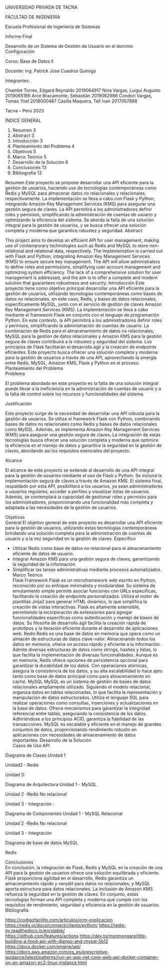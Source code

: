 UNIVERSIDAD PRIVADA DE TACNA

FACULTAD DE INGENIERÍA

Escuela Profesional de Ingeniería de Sistemas


Informe Final 

 Desarrollo de un Sistema de Gestión de Usuario en el dominio Configuración

Curso: Base de Datos II


Docente: Ing. Patrick Jose Cuadros Quiroga 


Integrantes:

Chambe Torres, Edgard Reynaldo 		2019064917
Nina Vargas, Luigui Augusto			2019065166
Arce Bracamonte, Sebastián			2019062986
Condori Vargas, Tomas Yoel			2018000487
Casilla Maquera, Tell Ivan				2017057888



Tacna – Perú
2023


ÍNDICE GENERAL


1. Resumen	3
2. Abstract	3
3. Introducción	3
4. Planteamiento del Problema	4
5. Objetivos	5
6. Marco Teórico	5
7. Desarrollo de la Solución	6
8. Conclusiones	13
9. Bibliografía	13


















Resumen
Este proyecto se propone desarrollar una API eficiente para la gestión de usuarios, haciendo uso de tecnologías contemporáneas como Redis y MySQL para almacenar datos no relacionales y relacionales, respectivamente. La implementación se lleva a cabo con Flask y Python, integrando Amazon Key Management Services (KMS) para asegurar una gestión segura de claves. La API permitirá a los administradores definir roles y permisos, simplificando la administración de cuentas de usuario y optimizando la eficiencia del sistema. Se aborda la falta de una solución integral para la gestión de usuarios, y se busca ofrecer una solución completa y moderna que garantice robustez y seguridad.
Abstract

This project aims to develop an efficient API for user management, making use of contemporary technologies such as Redis and MySQL to store non-relational and relational data, respectively. The implementation is carried out with Flask and Python, integrating Amazon Key Management Services (KMS) to ensure secure key management. The API will allow administrators to define roles and permissions, simplifying user account management and optimizing system efficiency. The lack of a comprehensive solution for user management is addressed, and the aim is to offer a complete and modern solution that guarantees robustness and security.
Introducción
Este proyecto tiene como objetivo principal desarrollar una API eficiente para la gestión de usuarios, utilizando tecnologías contemporáneas como bases de datos no relacionales, en este caso, Redis, y bases de datos relacionales, específicamente MySQL, junto con el servicio de gestión de claves Amazon Key Management Services (KMS). La implementación se lleva a cabo mediante el framework Flask en conjunto con el lenguaje de programación Python.
En este contexto, la API permitirá a los administradores definir roles y permisos, simplificando la administración de cuentas de usuario. La combinación de Redis para el almacenamiento de datos no relacionales, MySQL para la gestión de datos relacionales y Amazon KMS para la gestión segura de claves contribuirá a la robustez y seguridad del sistema. Los principios de Flask facilitarán el desarrollo ágil y la creación de endpoints eficientes.
Este proyecto busca ofrecer una solución completa y moderna para la gestión de usuarios a través de una API, aprovechando la sinergia entre Redis, MySQL, Amazon KMS, Flask y Python en el proceso.		
Planteamiento del Problema						
Problema

El problema abordado en este proyecto es la falta de una solución integral puede llevar a la ineficiencia en la administración de cuentas de usuario y a la falta de control sobre los recursos y funcionalidades del sistema.


Justificación

Este proyecto surge de la necesidad de desarrollar una API robusta para la gestión de usuarios. Se utiliza el framework Flask con Python, combinando bases de datos no relacionales como Redis y bases de datos relacionales como MySQL. Además, se implementa Amazon Key Management Services (KMS) para asegurar una gestión segura de claves. La integración de estas tecnologías busca ofrecer una solución completa y moderna que optimice la eficiencia en el manejo de datos y garantice la seguridad en la gestión de claves, abordando así los requisitos esenciales del proyecto.


Alcance

El alcance de este proyecto se extiende al desarrollo de una API integral para la gestión de usuarios mediante el uso de Flask y Python. Se incluirá la implementación segura de claves a través de Amazon KMS. El sistema final, respaldado por esta API, posibilitará a los usuarios, ya sean administradores o usuarios regulares, acceder a perfiles y visualizar listas de usuarios. Además, se contemplará la capacidad de gestionar roles y permisos para los administradores, proporcionando una funcionalidad más completa y adaptada a las necesidades de la gestión de usuarios.


Objetivos	
General
El objetivo general de este proyecto es desarrollar una API eficiente para la gestión de usuarios, utilizando estas tecnologías contemporáneas brindando una solución completa para la administración de cuentas de usuario y a la vez seguridad en la gestión de claves.
Específico
-  Utilizar Redis como base de datos no relacional para el  almacenamiento eficiente de datos de usuario.
- Integrar Amazon KMS para una gestión segura de claves, garantizando la seguridad de la información.
- Simplificar las tareas administrativas mediante procesos automatizados. 							
Marco Teórico	
Flask Framework
Flask es un microframework web escrito en Python, reconocido por su enfoque minimalista y modularidad. Su sistema de enrutamiento simple permite asociar funciones con URLs específicas, facilitando la creación de endpoints personalizados. Utiliza el motor de plantillas Jinja2 para generar HTML dinámico, lo que simplifica la creación de vistas interactivas. Flask es altamente extensible, permitiendo la incorporación de extensiones para agregar funcionalidades específicas como autenticación y manejo de bases de datos. Su filosofía de desarrollo ágil facilita la creación rápida de prototipos y la iteración eficiente durante el desarrollo de aplicaciones web.
Redis
Redis es una base de datos en memoria que opera como un almacén de estructuras de datos clave-valor. Almacenando todos los datos en memoria, ofrece un acceso rápido y eficiente a la información. Admite diversas estructuras de datos como strings, hashes y listas, lo que facilita la implementación de diversas funcionalidades. Aunque es en memoria, Redis ofrece opciones de persistencia opcional para garantizar la durabilidad de los datos. Con operaciones atómicas, asegura la consistencia de los datos, y su alta escalabilidad lo hace apto tanto como base de datos principal como para almacenamiento en caché.
MySQL
MySQL es un sistema de gestión de bases de datos relacionales ampliamente utilizado. Siguiendo el modelo relacional, organiza datos en tablas relacionadas, lo que facilita la representación y manipulación de datos estructurados. Utiliza el lenguaje SQL para realizar operaciones como consultas, inserciones y actualizaciones en la base de datos. Ofrece mecanismos para garantizar la integridad referencial entre tablas, asegurando la consistencia de los datos. Adhiriéndose a los principios ACID, garantiza la fiabilidad de las transacciones. MySQL es escalable y eficiente en el manejo de grandes conjuntos de datos, proporcionando rendimiento robusto en aplicaciones con necesidades de almacenamiento de datos importantes.
Desarrollo de la Solución	
Casos de Uso API
		







Diagrama de Clases
Unidad 1


Unidad2 - Redis





Unidad 3:







Diagrama de Arquitectura
Unidad 1 - MySQL

Unidad 2 -Redis No relacional





Unidad 3 - Integración :



Diagrama de Componentes
Unidad 1 - MySQL Relacional

Unidad 2 -Redis No relacional

Unidad 3 - Integración 



Diagrama de base de datos
MySQL

Redis		













Conclusiones	
En conclusión, la integración de Flask, Redis y MySQL en la creación de una API para la gestión de usuarios ofrece una solución equilibrada y eficiente. 
Flask proporciona agilidad en el desarrollo, Redis garantiza un almacenamiento rápido y versátil para datos no relacionales, y MySQL aporta estructura para datos relacionales. 
La inclusión de Amazon KMS refuerza la seguridad en la gestión de claves. En conjunto, estas tecnologías forman una API completa y moderna que cumple con los requisitos de rendimiento, seguridad y eficiencia en la gestión de usuarios.										
Bibliografía		

https://codigofacilito.com/articulos/orm-explicacion 
https://redis.io/docs/connect/clients/python/
https://redis-py.readthedocs.io/en/stable/		
https://github.com/features/actions
https://dev.to/msnmongare/title-building-a-food-api-with-django-and-mysql-5b12
https://docs.docker.com/engine/api/
https://docs.aws.amazon.com/es_es/prescriptive-guidance/latest/patterns/run-an-asp-net-core-web-api-docker-container-on-an-amazon-ec2-linux-instance.html	
